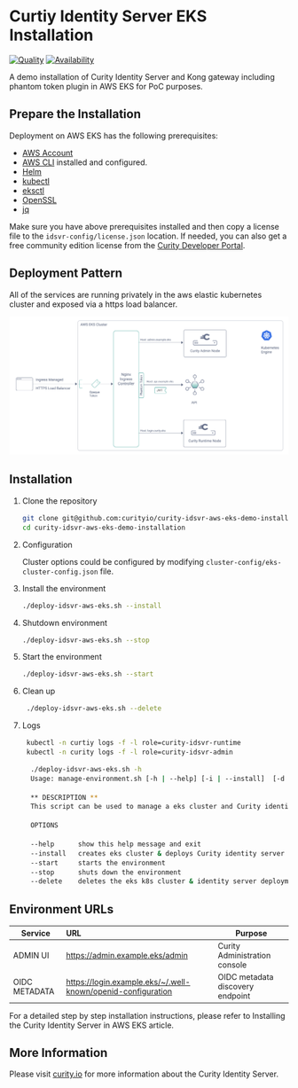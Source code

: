 #  Curtiy Identity Server EKS Installation

[![Quality](https://img.shields.io/badge/quality-experiment-red)](https://curity.io/resources/code-examples/status/)
[![Availability](https://img.shields.io/badge/availability-source-blue)](https://curity.io/resources/code-examples/status/)

A demo installation of Curity Identity Server and Kong gateway including phantom token plugin in AWS EKS for PoC purposes.

## Prepare the Installation

Deployment on AWS EKS has the following prerequisites:
* [AWS Account](https://aws.amazon.com/premiumsupport/knowledge-center/create-and-activate-aws-account/) 
* [AWS CLI](https://docs.aws.amazon.com/cli/latest/userguide/getting-started-install.html) installed and configured.
* [Helm](https://helm.sh/)
* [kubectl](https://kubernetes.io/docs/tasks/tools/)
* [eksctl](https://docs.aws.amazon.com/eks/latest/userguide/eksctl.html)
* [OpenSSL](https://www.openssl.org/)
* [jq](https://stedolan.github.io/jq/) 

Make sure you have above prerequisites installed and then copy a license file to the `idsvr-config/license.json` location.
If needed, you can also get a free community edition license from the [Curity Developer Portal](https://developer.curity.io).


## Deployment Pattern

All of the services are running privately in the aws elastic kubernetes cluster and exposed via a https load balancer.

![deployment pattern](./docs/deployment-aws.png "deployment pattern")

## Installation

 1. Clone the repository
    ```sh
    git clone git@github.com:curityio/curity-idsvr-aws-eks-demo-installation.git
    cd curity-idsvr-aws-eks-demo-installation
    ```


 2. Configuration
 
    Cluster options could be configured by modifying `cluster-config/eks-cluster-config.json` file.


 3. Install the environment  
     ```sh
    ./deploy-idsvr-aws-eks.sh --install
    ```   


4. Shutdown environment  
     ```sh
    ./deploy-idsvr-aws-eks.sh --stop
    ```  


5. Start the environment  
     ```sh
    ./deploy-idsvr-aws-eks.sh --start
    ```  


6. Clean up
    ```sh
     ./deploy-idsvr-aws-eks.sh --delete
    ```


7. Logs
    ```sh
     kubectl -n curtiy logs -f -l role=curity-idsvr-runtime
     kubectl -n curity logs -f -l role=curity-idsvr-admin  
    ```


    ```sh
      ./deploy-idsvr-aws-eks.sh -h
      Usage: manage-environment.sh [-h | --help] [-i | --install]  [-d | --delete]

      ** DESCRIPTION **
      This script can be used to manage a eks cluster and Curity identity server installation.

      OPTIONS

      --help      show this help message and exit
      --install   creates eks cluster & deploys Curity identity server along with other components
      --start     starts the environment   
      --stop      shuts down the environment
      --delete    deletes the eks k8s cluster & identity server deployment
    ```
   

## Environment URLs

| Service             | URL                                                           | Purpose                                                         |
| --------------------|:------------------------------------------------------------- | ----------------------------------------------------------------|
| ADMIN UI            | https://admin.example.eks/admin                               | Curity Administration console                                   |
| OIDC METADATA       | https://login.example.eks/~/.well-known/openid-configuration  | OIDC metadata discovery endpoint                                |



For a detailed step by step installation instructions, please refer to Installing the Curity Identity Server in AWS EKS article.

## More Information

Please visit [curity.io](https://curity.io/) for more information about the Curity Identity Server.
